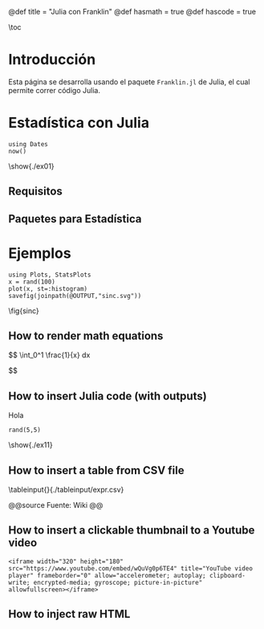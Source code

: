 @def title = "Julia con Franklin"
@def hasmath = true
@def hascode = true

\toc

# Introducción

Esta página se desarrolla usando el paquete `Franklin.jl` de Julia, el cual permite correr código Julia.

# Estadística con Julia

```julia:./ex01
using Dates
now()
```

\show{./ex01}

## Requisitos

## Paquetes para Estadística

# Ejemplos

```julia:plot
using Plots, StatsPlots
x = rand(100)
plot(x, st=:histogram) 
savefig(joinpath(@OUTPUT,"sinc.svg")) 
```

\fig{sinc}

## How to render math equations

$$
\int_0^1 \frac{1}{x} dx

$$

## How to insert Julia code (with outputs)

Hola

```julia:./ex11
rand(5,5)
```

\show{./ex11}

## How to insert a table from CSV file

\tableinput{}{./tableinput/expr.csv}

@@source
Fuente: Wiki
@@

## How to insert a clickable thumbnail to a Youtube video

~~~
<iframe width="320" height="180" src="https://www.youtube.com/embed/wQuVg0p6TE4" title="YouTube video player" frameborder="0" allow="accelerometer; autoplay; clipboard-write; encrypted-media; gyroscope; picture-in-picture" allowfullscreen></iframe>
~~~

## How to inject raw HTML

<!-- # Franklin syntax sandbox

This page is meant as a sandbox for Franklin Syntax so that you can quickly practice or experience things.

## Sandbox

Write whatever you want here to practice Franklin Syntax:

```julia:./ex1
using LinearAlgebra, Random
Random.seed!(135)
a, b = randn(50), randn(50)
println(dot(a, b))
println(sum(ai * bi for (ai, bi) ∈ zip(a, b)))
```

\output{./ex1}

(yet another example that floating point arithmetics can be complicated).

$$ \forall x \in \R:\quad \scal{x, x} \ge 0 $$

\newcommand{\E}{\mathbb E}

Surely some people remember the ordering, but I always forget:

$$ \varphi(\E[X]) \le \E[\varphi(X)] $$

for $\varphi$ convex. -->
